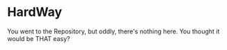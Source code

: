 # HardWay
You went to the Repository, but oddly, there's nothing here.
You thought it would be THAT easy?
